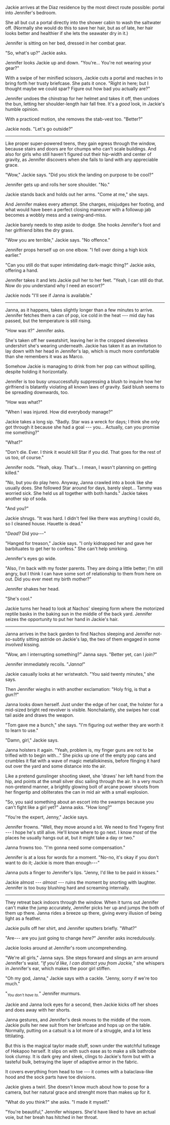 Jackie arrives at the Diaz residence by the most direct route possible: portal into
Jennifer's bedroom.

She all but cut a portal directly into the shower cabin to wash the saltwater off.
(Normally she would do this to save her hair, but as of late, her hair looks better
and healthier if she lets the seawater dry in it.)

Jennifer is sitting on her bed, dressed in her combat gear.

"So, what's up?" Jackie asks.

Jennifer looks Jackie up and down. "You're... You're not wearing your gear?"

With a swipe of her minified scissors, Jackie cuts a portal and reaches in
to bring forth her trusty briefcase. She pats it once. "Right in here; but I
thought maybe we could spar? Figure out how bad you actually are?"

Jennifer undoes the chinstrap for her helmet and takes it off, then undoes the
bun, letting her shoulder-length hair fall free. It's a _good_ look, in Jackie's
humble opinion.

With a practiced motion, she removes the stab-vest too. "Better?"

Jackie nods. "Let's go outside?"

----

Like proper super-powered teens, they gain egress through the window, because
stairs and doors are for chumps who can't scale buildings. And also for girls
who still haven't figured out their hip-width and center of gravity, as Jennifer
discovers when she fails to land with any appreciable grace.

"Wow," Jackie says. "Did you stick the landing on purpose to be cool?"

Jennifer gets up and rolls her sore shoulder. "No."

Jackie stands back and holds out her arms. "Come at me," she says.

And Jennifer makes every attempt. She charges, misjudges her footing, and
what would have been a perfect closing maneuver with a followup jab becomes
a wobbly mess and a swing-and-miss.

Jackie barely needs to step aside to dodge. She hooks Jennifer's foot and her
girlfriend bites the dry grass.

"_Wow_ you are terrible," Jackie says. "No offence."

Jennifer props herself up on one elbow. "I fell over doing a high kick earlier."

"Can you still do that super intimidating dark-magic thing?" Jackie asks, offering
a hand.

Jennifer takes it and lets Jackie pull her to her feet. "Yeah, I can still do that.
Now do you understand why I need an escort?"

Jackie nods "I'll see if Janna is available."

----

Janna, as it happens, takes slightly longer than a few minutes to arrive. Jennifer
fetches them a can of pop, ice cold in the heat --- mid day has passed, but the temperature
is still rising.

"How was it?" Jennifer asks.

She's taken off her sweatshirt, leaving her in the cropped sleeveless undershirt she's wearing
underneath. Jackie has taken it as an invitation to lay down with her head in Jennifer's lap,
which is much more comfortable than she remembers it was as Marco.

Somehow Jackie is managing to drink from her pop can without spilling, despite holding it horizontally.

Jennifer is too busy unsuccessfully suppressing a blush to
inquire how her girlfriend is blatantly violating all known laws of gravity.
Said blush seems to be spreading downwards, too.

"How was what?"

"When I was injured. How did everybody manage?"

Jackie takes a long sip. "Badly. Star was a wreck for days; I think she only got through
it because she had a goal --- you... Actually, can you promise me something?"

"What?"

"Don't die. Ever. I think it would kill Star if you did. That goes for the rest of us too,
of course."

Jennifer nods. "Yeah, okay. That's... I mean, I wasn't planning on getting killed."

"No, but you do play hero. Anyway, Janna crawled into a book like she usually does. She
followed Star around for days, barely slept... Tammy was worried sick. She held us
all together with both hands." Jackie takes another sip of soda.

"And you?"

Jackie shrugs. "It was hard. I didn't feel like there was anything I could do, so
I cleaned house. Hauette is dead."

"_Dead?_ Did you---"

"Hanged for treason," Jackie says. "I only kidnapped her and gave her barbituates to
get her to confess." She can't help smirking.

Jennifer's eyes go wide.

"Also, I'm back with my foster parents. They are doing a little better; I'm still angry,
but I think I can have some sort of relationship to them from here on out. Did you ever
meet my birth mother?"

Jennifer shakes her head.

"She's cool."

Jackie turns her head to look at Nachos' sleeping form where the motorized reptile
basks in the baking sun in the middle of the back yard. Jennifer seizes the opportunity
to put her hand in Jackie's hair.

----

Janna arrives in the back garden to find Nachos sleeping and Jennifer not-so-subtly sitting
astride on Jackie's lap, the two of them engaged in some _involved_ kissing.

"Wow, am I interrupting something?" Janna says. "Better yet, can I _join?_"

Jennifer immediately recoils. "_Janna!_"

Jackie casually looks at her wristwatch. "You said twenty minutes," she says.

Then Jennifer wieghs in with another exclamation: "Holy frig, is that a _gun?!_"

Janna looks down herself. Just under the edge of her coat, the holster for a mid-sized
bright red revolver is visible. Nonchalantly, she swipes her coat tail aside and draws
the weapon.

"Tom gave me a bunch," she says. "I'm figuring out wether they are worth it to learn
to use."

"Damn, girl," Jackie says.

Janna holsters it again. "Yeah, problem is, my finger guns are not to be trifled with to begin
with..." She picks up one of the empty pop cans and crumbles it flat with a wave of magic
metallokinesis, before flinging it hard out over the yard and some distance into the air.

Like a pretend gunslinger shooting skeet, she 'draws' her left hand from the hip, and points
at the small silver disc sailing through the air. In a very much non-pretend manner, a brightly
glowing bolt of arcane power shoots from her fingertip and obliterates the can in mid air with
a small explosion.

"So, you said something about an escort into the swamps because you can't fight like a girl
yet?" Janna asks. "How long?"

"You're the expert, Jenny," Jackie says.

Jennifer frowns. "Well, they move around a lot. We need to find Yvgeny first --- I hope
he's still alive. He'll know where to go next. I know _most_ of the places he usually hangs
out at, but it might take a day or two."

Janna frowns too. "I'm gonna need some compensation."

Jennifer is at a loss for words for a moment. "No-no, it's okay if you don't want to do it;
Jackie is more than enough---"

Janna puts a finger to Jennifer's lips. "Jenny, I'd like to be paid in _kisses._"

Jackie almost --- _almost_ --- ruins the moment by snorting with laughter. Jennifer
is too busy blushing hard and screaming internally.

----

They retreat back indoors through the window. When it turns out Jennifer can't make
the jump accurately, Jennifer picks her up and jumps the both of them up there.
Janna rides a breeze up there, giving every illusion of being light as a feather.

Jackie pulls off her shirt, and Jennifer sputters briefly. "What?"

"Are--- are you just going to change _here?_" Jennifer asks incredulously.

Jackie looks around at Jennifer's room uncomprehending.

"We're all girls," Janna says. She steps forward and slings an arm around Jennifer's
waist. "_If you'd like, I can distract you from Jackie,_" she whispers in Jennifer's ear,
which makes the poor girl stiffen.

"Oh my god, Janna," Jackie says with a cackle. "Jenny, sorry if we're too much."

"<sub>_You don't have to._</sub>" Jennifer murmurs.

Jackie and Janna lock eyes for a second, then Jackie kicks off her shoes and does away
with her shorts.

Janna gestures, and Jennifer's desk moves to the middle of the room. Jackie pulls
her new suit from her briefcase and hops up on the table. Normally, putting
on a catsuit is a lot more of a struggle, and a lot less tittilating.

But this is the magical taylor made stuff, sown under the watchful tutleage of
Hekapoo herself. It slips on with such ease as to make a silk bathrobe look clumsy.
It is dark grey and sleek, clings to Jackie's form but with a tasteful bulk, betraying
the layer of adaptive armor in the fabric.

It covers everything from head to toe --- it comes with a balaclava-like hood and
the sock parts have toe divisions.

Jackie gives a twirl. She doesn't know much about how to pose for a camera, but her
natural grace and strenght more than makes up for it.

"What do you think?" she asks. "I made it myself."

"You're beautiful," Jennifer whispers. She'd have liked to have an actual voie,
but her breah has hitched in her throat.
